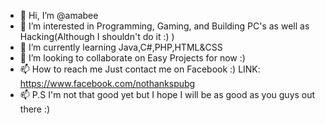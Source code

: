 - 👋 Hi, I’m @amabee
- 👀 I’m interested in Programming, Gaming, and Building PC's as well as Hacking(Although I shouldn't do it :) )
- 🌱 I’m currently learning Java,C#,PHP,HTML&CSS
- 💞️ I’m looking to collaborate on Easy Projects for now :)
- 📫 How to reach me Just contact me on Facebook :) LINK: https://www.facebook.com/nothankspubg
- 📫 P.S I'm not that good yet but I hope I will be as good as you guys out there :)

<!---
amabee/amabee is a ✨ special ✨ repository because its `README.md` (this file) appears on your GitHub profile.
You can click the Preview link to take a look at your changes.
--->
